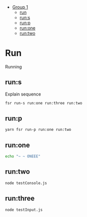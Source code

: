 - [Group 1](#group-1)
  * [run](#run)
  * [run:s](#runs)
  * [run:p](#runp)
  * [run:one](#runone)
  * [run:two](#runtwo)

# Run

Running

## run:s

Explain sequence

```bash
fsr run-s run:one run:three run:two
```

## run:p

```bash
yarn fsr run-p run:one run:two
```

## run:one

```bash
echo "~ ~ ONEEE"
```

## run:two

```bash
node testConsole.js
```

## run:three

```bash
node testInput.js
```
